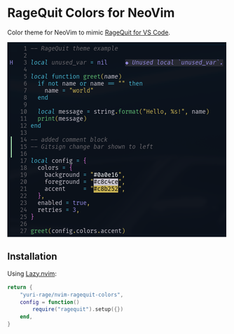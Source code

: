 # RageQuit Colors for NeoVim

Color theme for NeoVim to mimic [RageQuit for VS Code](https://marketplace.visualstudio.com/items?itemName=YuriRage.ragequit).

![RageQuit Theme Screenshot](./screenshot.png)


## Installation

Using [Lazy.nvim](https://github.com/folke/lazy.nvim):

```lua
return {
    "yuri-rage/nvim-ragequit-colors",
    config = function()
        require("ragequit").setup({})
    end,
}

```
